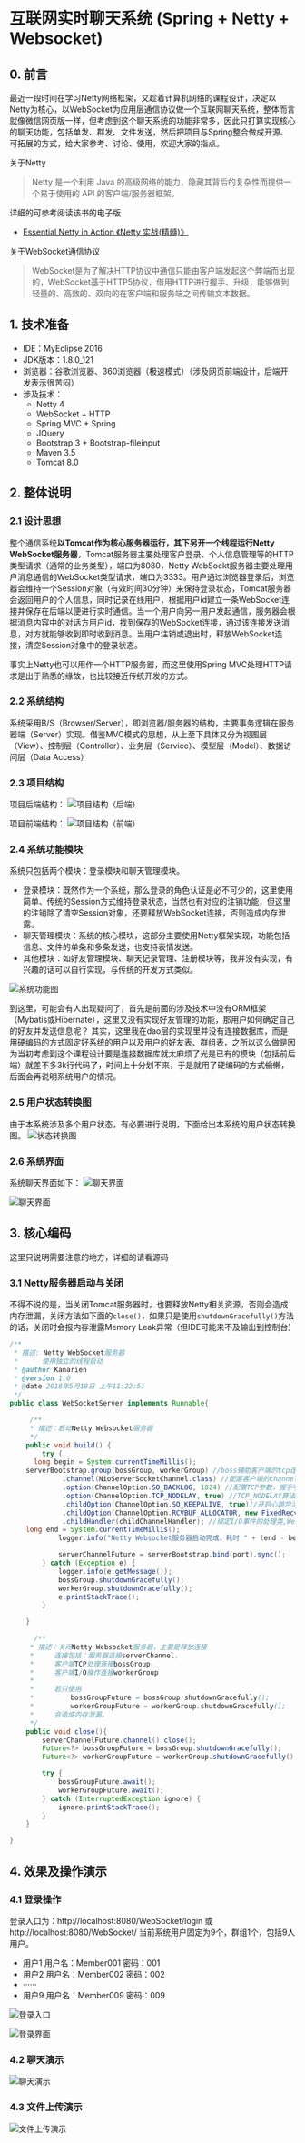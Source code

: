 # 互联网实时聊天系统 (Spring + Netty + Websocket)

## 0. 前言
最近一段时间在学习Netty网络框架，又趁着计算机网络的课程设计，决定以Netty为核心，以WebSocket为应用层通信协议做一个互联网聊天系统，整体而言就像微信网页版一样，但考虑到这个聊天系统的功能非常多，因此只打算实现核心的聊天功能，包括单发、群发、文件发送，然后把项目与Spring整合做成开源、可拓展的方式，给大家参考、讨论、使用，欢迎大家的指点。

关于Netty
> Netty 是一个利用 Java 的高级网络的能力，隐藏其背后的复杂性而提供一个易于使用的 API 的客户端/服务器框架。

详细的可参考阅读该书的电子版
* [Essential Netty in Action 《Netty 实战(精髓)》](https://legacy.gitbook.com/book/waylau/essential-netty-in-action/details)

关于WebSocket通信协议
> WebSocket是为了解决HTTP协议中通信只能由客户端发起这个弊端而出现的，WebSocket基于HTTP5协议，借用HTTP进行握手、升级，能够做到轻量的、高效的、双向的在客户端和服务端之间传输文本数据。

## 1. 技术准备
* IDE：MyEclipse 2016
* JDK版本：1.8.0_121
* 浏览器：谷歌浏览器、360浏览器（极速模式）（涉及网页前端设计，后端开发表示很苦闷）
* 涉及技术：
  * Netty 4
  * WebSocket + HTTP
  * Spring MVC + Spring
  * JQuery
  * Bootstrap 3 + Bootstrap-fileinput
  * Maven 3.5
  * Tomcat 8.0

## 2. 整体说明
### 2.1 设计思想
整个通信系统**以Tomcat作为核心服务器运行，其下另开一个线程运行Netty WebSocket服务器**，Tomcat服务器主要处理客户登录、个人信息管理等的HTTP类型请求（通常的业务类型），端口为8080，Netty WebSockt服务器主要处理用户消息通信的WebSocket类型请求，端口为3333。用户通过浏览器登录后，浏览器会维持一个Session对象（有效时间30分钟）来保持登录状态，Tomcat服务器会返回用户的个人信息，同时记录在线用户，根据用户id建立一条WebSocket连接并保存在后端以便进行实时通信。当一个用户向另一用户发起通信，服务器会根据消息内容中的对话方用户id，找到保存的WebSocket连接，通过该连接发送消息，对方就能够收到即时收到消息。当用户注销或退出时，释放WebSocket连接，清空Session对象中的登录状态。

事实上Netty也可以用作一个HTTP服务器，而这里使用Spring MVC处理HTTP请求是出于熟悉的缘故，也比较接近传统开发的方式。

### 2.2 系统结构
系统采用B/S（Browser/Server），即浏览器/服务器的结构，主要事务逻辑在服务器端（Server）实现。借鉴MVC模式的思想，从上至下具体又分为视图层（View）、控制层（Controller）、业务层（Service）、模型层（Model）、数据访问层（Data Access）

### 2.3 项目结构
项目后端结构：
![项目结构（后端）](http://kanarien-1254133416.cosgz.myqcloud.com/Image%20Bed/%E9%A1%B9%E7%9B%AE%E7%BB%93%E6%9E%84.JPG)

项目前端结构：
![项目结构（前端）](http://kanarien-1254133416.cosgz.myqcloud.com/Image%20Bed/%E9%A1%B9%E7%9B%AE%E7%BB%93%E6%9E%84%EF%BC%88%E5%89%8D%E7%AB%AF%EF%BC%89.JPG)

### 2.4 系统功能模块
系统只包括两个模块：登录模块和聊天管理模块。

* 登录模块：既然作为一个系统，那么登录的角色认证是必不可少的，这里使用简单、传统的Session方式维持登录状态，当然也有对应的注销功能，但这里的注销除了清空Session对象，还要释放WebSocket连接，否则造成内存泄露。
* 聊天管理模块：系统的核心模块，这部分主要使用Netty框架实现，功能包括信息、文件的单条和多条发送，也支持表情发送。
* 其他模块：如好友管理模块、聊天记录管理、注册模块等，我并没有实现，有兴趣的话可以自行实现，与传统的开发方式类似。

![系统功能图](http://kanarien-1254133416.cosgz.myqcloud.com/Image%20Bed/%E7%B3%BB%E7%BB%9F%E5%8A%9F%E8%83%BD%E5%9B%BE.png)

到这里，可能会有人出现疑问了，首先是前面的涉及技术中没有ORM框架（Mybatis或Hibernate），这里又没有实现好友管理的功能，那用户如何确定自己的好友并发送信息呢？
其实，这里我在dao层的实现里并没有连接数据库，而是用硬编码的方式固定好系统的用户以及用户的好友表、群组表，之所以这么做是因为当初考虑到这个课程设计要是连接数据库就太麻烦了光是已有的模块（包括前后端）就差不多3k行代码了，时间上十分划不来，于是就用了硬编码的方式~~偷懒~~，后面会再说明系统用户的情况。

### 2.5 用户状态转换图
由于本系统涉及多个用户状态，有必要进行说明，下面给出本系统的用户状态转换图。
![状态转换图](http://kanarien-1254133416.cosgz.myqcloud.com/Image%20Bed/%E7%94%A8%E6%88%B7%E7%8A%B6%E6%80%81%E8%BD%AC%E6%8D%A2%E5%9B%BE.png)

### 2.6 系统界面
系统聊天界面如下：
![聊天界面](http://kanarien-1254133416.cosgz.myqcloud.com/Image%20Bed/%E8%81%8A%E5%A4%A9%E7%95%8C%E9%9D%A2.png)

![聊天界面](http://kanarien-1254133416.cosgz.myqcloud.com/Image%20Bed/%E8%81%8A%E5%A4%A9%E7%95%8C%E9%9D%A202.png)

## 3. 核心编码
这里只说明需要注意的地方，详细的请看源码

### 3.1 Netty服务器启动与关闭
不得不说的是，当关闭Tomcat服务器时，也要释放Netty相关资源，否则会造成内存泄漏，关闭方法如下面的``close()``，如果只是使用``shutdownGracefully()``方法的话，关闭时会报内存泄露Memory Leak异常（但IDE可能来不及输出到控制台）
```Java
/**
 * 描述: Netty WebSocket服务器
 *      使用独立的线程启动
 * @author Kanarien
 * @version 1.0
 * @date 2018年5月18日 上午11:22:51
 */
public class WebSocketServer implements Runnable{

     /**
	 * 描述：启动Netty Websocket服务器
	 */
	public void build() {
		try {
      long begin = System.currentTimeMillis();
    serverBootstrap.group(bossGroup, workerGroup) //boss辅助客户端的tcp连接请求  worker负责与客户端之前的读写操作
             .channel(NioServerSocketChannel.class) //配置客户端的channel类型
             .option(ChannelOption.SO_BACKLOG, 1024) //配置TCP参数，握手字符串长度设置
             .option(ChannelOption.TCP_NODELAY, true) //TCP_NODELAY算法，尽可能发送大块数据，减少充斥的小块数据
             .childOption(ChannelOption.SO_KEEPALIVE, true)//开启心跳包活机制，就是客户端、服务端建立连接处于ESTABLISHED状态，超过2小时没有交流，机制会被启动
             .childOption(ChannelOption.RCVBUF_ALLOCATOR, new FixedRecvByteBufAllocator(592048))//配置固定长度接收缓存区分配器
             .childHandler(childChannelHandler); //绑定I/O事件的处理类,WebSocketChildChannelHandler中定义
    long end = System.currentTimeMillis();
	        logger.info("Netty Websocket服务器启动完成，耗时 " + (end - begin) + " ms，已绑定端口 " + port + " 阻塞式等候客户端连接");

	        serverChannelFuture = serverBootstrap.bind(port).sync();
		} catch (Exception e) {
		    logger.info(e.getMessage());
			bossGroup.shutdownGracefully();
            workerGroup.shutdownGracefully();
            e.printStackTrace();
		}

	}
     
      /**
	 * 描述：关闭Netty Websocket服务器，主要是释放连接
	 *     连接包括：服务器连接serverChannel，
	 *     客户端TCP处理连接bossGroup，
	 *     客户端I/O操作连接workerGroup
	 *
	 *     若只使用
	 *         bossGroupFuture = bossGroup.shutdownGracefully();
	 *         workerGroupFuture = workerGroup.shutdownGracefully();
	 *     会造成内存泄漏。
	 */
	public void close(){
	    serverChannelFuture.channel().close();
		Future<?> bossGroupFuture = bossGroup.shutdownGracefully();
        Future<?> workerGroupFuture = workerGroup.shutdownGracefully();

        try {
            bossGroupFuture.await();
            workerGroupFuture.await();
        } catch (InterruptedException ignore) {
            ignore.printStackTrace();
        }
	}

}
```

## 4. 效果及操作演示
### 4.1 登录操作
登录入口为：http://localhost:8080/WebSocket/login 或 http://localhost:8080/WebSocket/
当前系统用户固定为9个，群组1个，包括9人用户。
* 用户1  用户名：Member001  密码：001
* 用户2  用户名：Member002  密码：002
* ······
* 用户9  用户名：Member009  密码：009

![登录入口](http://kanarien-1254133416.cosgz.myqcloud.com/Image%20Bed/%E8%81%8A%E5%A4%A9%E5%AE%A4%E7%99%BB%E5%BD%95url.png)

![登录界面](http://kanarien-1254133416.cosgz.myqcloud.com/Image%20Bed/%E8%81%8A%E5%A4%A9%E5%AE%A4%E7%99%BB%E5%BD%95%E5%85%A5%E5%8F%A3.png)

### 4.2 聊天演示
![聊天演示](http://kanarien-1254133416.cosgz.myqcloud.com/Image%20Bed/%E8%81%8A%E5%A4%A9%E6%BC%94%E7%A4%BA.gif)

### 4.3 文件上传演示
![文件上传演示](http://kanarien-1254133416.cosgz.myqcloud.com/Image%20Bed/%E6%96%87%E4%BB%B6%E4%B8%8A%E4%BC%A0%E6%BC%94%E7%A4%BA.gif)


